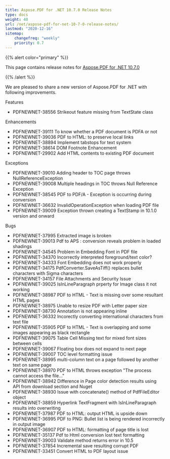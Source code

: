 ```yaml
---
title: Aspose.PDF for .NET 10.7.0 Release Notes
type: docs
weight: 40
url: /net/aspose-pdf-for-net-10-7-0-release-notes/
lastmod: "2020-12-16"
sitemap:
    changefreq: "weekly"
    priority: 0.7
---
```


{{% alert color="primary" %}} 

This page contains release notes for [Aspose.PDF for .NET 10.7.0](http://www.aspose.com/downloads/pdf/net/new-releases/aspose.pdf-for-.net-10.7.0/)

{{% /alert %}} 

We are pleased to share a new version of Aspose.PDF for .NET with following improvements.

Features

- PDFNEWNET-38556 Strikeout feature missing from TextState class

Enhancements

- PDFNEWNET-39111 To know whether a PDF document is PDFA or not
- PDFNEWNET-39036 PDF to HTML: to preserve local links
- PDFNEWNET-38894 Implement tabstops for text system
- PDFNEWNET-38614 DOM Footnote Enhancement
- PDFNEWNET-29902 Add HTML contents to existing PDF document

Exceptions

- PDFNEWNET-39010 Adding header to TOC page throws NullReferenceException
- PDFNEWNET-39008 Multiple headings in TOC throws Null Reference Exception
- PDFNEWNET-38545 PDF to PDF/A - Exception is occurring during conversion
- PDFNEWNET-36632 InvalidOperationException when loading PDF file
- PDFNEWNET-39009 Exception thrown creating a TextStamp in 10.1.0 version and onward

Bugs

- PDFNEWNET-37995 Extracted image is broken
- PDFNEWNET-39013 Pdf to APS : conversion reveals problem in loaded shadings
- PDFNEWNET-34545 Problem in Embedding Font in PDF file
- PDFNEWNET-34370 Incorrectly interpreted foreground/text color?
- PDFNEWNET-34333 Font Embedding does not work properly
- PDFNEWNET-34175 PdfConverter.SaveAsTiff() replaces bullet characters with Sigma characters
- PDFNEWNET-34157 File Attachments and Security Issue
- PDFNEWNET-39025 IsInLineParagraph prperty for Image class it not working
- PDFNEWNET-38987 PDF to HTML - Text is missing over some resultant HTML pages
- PDFNEWNET-38975 Unable to resize PDF with Letter paper size
- PDFNEWNET-38730 Annotation is not appearing inline
- PDFNEWNET-36332 Incorectly converting international characters from text file
- PDFNEWNET-35905 PDF to HTML - Text is overlapping and some images appearing as black rectangle
- PDFNEWNET-39075 Table Cell Missing text for mixed font sizes between cells 
- PDFNEWNET-39067 Floating box does not expand to next page
- PDFNEWNET-39007 TOC level formatting issue
- PDFNEWNET-38995 multi-column text on a page followed by another text on same page
- PDFNEWNET-38970 PDF to HTML throws exception "The process cannot access the file..."
- PDFNEWNET-38942 Difference in Page color detection results using API from download section and Nuget
- PDFNEWNET-38930 Issue with concatenate() method of PdfFileEditor object
- PDFNEWNET-38859 Hyperlink TextFragment with IsInLineParagraph results into overwriting
- PDFNEWNET-37987 PDF to HTML: output HTML is upside down
- PDFNEWNET-36995 PDF to PNG: Bullet list is being rendered incorrectly in output image
- PDFNEWNET-36907 PDF to HTML: formatting of page title is lost
- PDFNEWNET-35137 Pdf to Html conversion lost text formatting
- PDFNEWNET-39003 Validate method returns error in 10.5
- PDFNEWNET-37854 Incremental save resulting corrupt PDF
- PDFNEWNET-33451 Convert HTML to PDF layout issue

